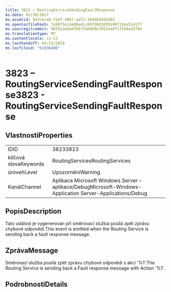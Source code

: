 ```yaml
---
title: 3823 – RoutingServiceSendingFaultResponse
ms.date: 03/30/2017
ms.assetid: 843cbce6-f2df-4067-aaf2-394b65034282
ms.openlocfilehash: 7a9875e14a86adcc697d0d1695b9072dea514177
ms.sourcegitcommit: 9b552addadfb57fab0b9e7852ed4f1f1b8a42f8e
ms.translationtype: MT
ms.contentlocale: cs-CZ
ms.lasthandoff: 04/23/2019
ms.locfileid: "61936406"
---
```

# <a name="3823---routingservicesendingfaultresponse"></a><span data-ttu-id="3db2d-102">3823 – RoutingServiceSendingFaultResponse</span><span class="sxs-lookup"><span data-stu-id="3db2d-102">3823 - RoutingServiceSendingFaultResponse</span></span>
## <a name="properties"></a><span data-ttu-id="3db2d-103">Vlastnosti</span><span class="sxs-lookup"><span data-stu-id="3db2d-103">Properties</span></span>  
  
|||  
|-|-|  
|<span data-ttu-id="3db2d-104">ID</span><span class="sxs-lookup"><span data-stu-id="3db2d-104">ID</span></span>|<span data-ttu-id="3db2d-105">3823</span><span class="sxs-lookup"><span data-stu-id="3db2d-105">3823</span></span>|  
|<span data-ttu-id="3db2d-106">klíčová slova</span><span class="sxs-lookup"><span data-stu-id="3db2d-106">Keywords</span></span>|<span data-ttu-id="3db2d-107">RoutingServices</span><span class="sxs-lookup"><span data-stu-id="3db2d-107">RoutingServices</span></span>|  
|<span data-ttu-id="3db2d-108">úroveň</span><span class="sxs-lookup"><span data-stu-id="3db2d-108">Level</span></span>|<span data-ttu-id="3db2d-109">Upozornění</span><span class="sxs-lookup"><span data-stu-id="3db2d-109">Warning</span></span>|  
|<span data-ttu-id="3db2d-110">Kanál</span><span class="sxs-lookup"><span data-stu-id="3db2d-110">Channel</span></span>|<span data-ttu-id="3db2d-111">Aplikace Microsoft Windows Server – aplikace/Debug</span><span class="sxs-lookup"><span data-stu-id="3db2d-111">Microsoft-Windows-Application Server-Applications/Debug</span></span>|  
  
## <a name="description"></a><span data-ttu-id="3db2d-112">Popis</span><span class="sxs-lookup"><span data-stu-id="3db2d-112">Description</span></span>  
 <span data-ttu-id="3db2d-113">Tato událost je vygenerován při směrovací služba posílá zpět zprávu chybové odpovědi.</span><span class="sxs-lookup"><span data-stu-id="3db2d-113">This event is emitted when the Routing Service is sending back a fault response message.</span></span>  
  
## <a name="message"></a><span data-ttu-id="3db2d-114">Zpráva</span><span class="sxs-lookup"><span data-stu-id="3db2d-114">Message</span></span>  
 <span data-ttu-id="3db2d-115">Směrovací služba posílá zpět zprávu chybové odpovědi s akcí '%1'.</span><span class="sxs-lookup"><span data-stu-id="3db2d-115">The Routing Service is sending back a Fault response message with Action '%1'.</span></span>  
  
## <a name="details"></a><span data-ttu-id="3db2d-116">Podrobnosti</span><span class="sxs-lookup"><span data-stu-id="3db2d-116">Details</span></span>
